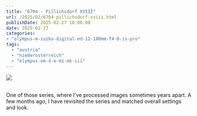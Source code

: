 ```yaml
---
title: "6704 - Pillichsdorf XVIII"
url: /2025/02/6704-pillichsdorf-xviii.html
publishDate: 2025-02-27 18:00:00
date: 2025-02-27
categories:
- "olympus-m-zuiko-digital-ed-12-100mm-f4-0-is-pro"
tags:
  - "austria"
  - "niederosterreich"
  - "olympus-om-d-e-m1-mk-iii"
---
```

<div class="container">
<div class="center"><a target="_blank" href="https://d25zfm9zpd7gm5.cloudfront.net/1200x1200/2020/20200920_101709_lr.jpg"><img class="webfeedsFeaturedVisual" src="https://d25zfm9zpd7gm5.cloudfront.net/0600x0600/2020/20200920_101709_lr.jpg" /></a></div>
</div>
<br />

One of those series, where I've processed images sometimes
years apart. A few months ago, I have revisited the series
and matched overall settings and look.

